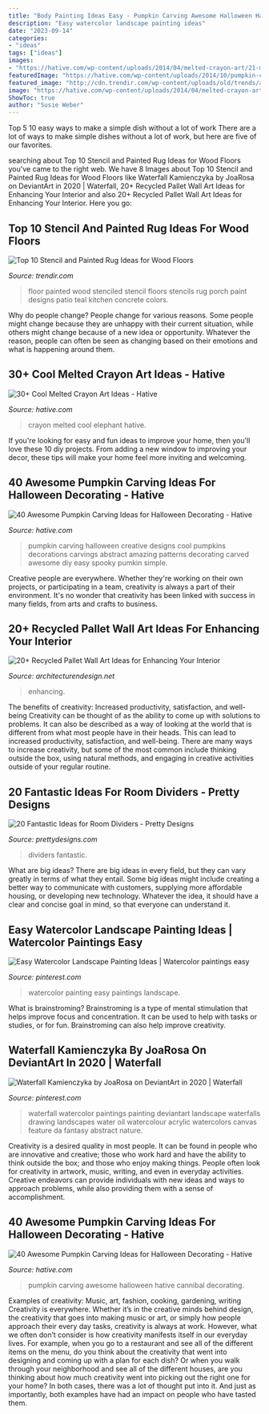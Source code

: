 ```yaml
---
title: "Body Painting Ideas Easy - Pumpkin Carving Awesome Halloween Hative Cannibal Decorating"
description: "Easy watercolor landscape painting ideas"
date: "2023-09-14"
categories:
- "ideas"
tags: ["ideas"]
images:
- "https://hative.com/wp-content/uploads/2014/04/melted-crayon-art/21-melted-crayon-elephant.jpg"
featuredImage: "https://hative.com/wp-content/uploads/2014/10/pumpkin-carving-ideas/19-abstract-pumpkin.jpg"
featured_image: "http://cdn.trendir.com/wp-content/uploads/old/trends/assets_c/2015/08/stenciled-floor-living-room-white-on-blue-thumb-autox839-55625.jpg"
image: "https://hative.com/wp-content/uploads/2014/04/melted-crayon-art/21-melted-crayon-elephant.jpg"
ShowToc: true
author: "Susie Weber"
---
```



Top 5 10 easy ways to make a simple dish without a lot of work
There are a lot of ways to make simple dishes without a lot of work, but here are five of our favorites.

	

		
searching about Top 10 Stencil and Painted Rug Ideas for Wood Floors you've came to the right web. We have 8 Images about Top 10 Stencil and Painted Rug Ideas for Wood Floors like Waterfall Kamienczyka by JoaRosa on DeviantArt in 2020 | Waterfall, 20+ Recycled Pallet Wall Art Ideas for Enhancing Your Interior and also 20+ Recycled Pallet Wall Art Ideas for Enhancing Your Interior. Here you go:
		
    
## Top 10 Stencil And Painted Rug Ideas For Wood Floors

<img loading=lazy src="http://cdn.trendir.com/wp-content/uploads/old/trends/assets_c/2015/08/stenciled-floor-living-room-white-on-blue-thumb-autox839-55625.jpg" onerror="this.onerror=null;this.src='https://tse3.mm.bing.net/th?id=OIP.C8AvnR__AjJ70c4s3fwgeAHaJ4&amp;pid=15.1';" alt="Top 10 Stencil and Painted Rug Ideas for Wood Floors">

_Source: trendir.com_

>floor painted wood stenciled stencil floors stencils rug porch paint designs patio teal kitchen concrete colors. 

	

Why do people change?
People change for various reasons. Some people might change because they are unhappy with their current situation, while others might change because of a new idea or opportunity. Whatever the reason, people can often be seen as changing based on their emotions and what is happening around them.

    
## 30+ Cool Melted Crayon Art Ideas - Hative

<img loading=lazy src="https://hative.com/wp-content/uploads/2014/04/melted-crayon-art/21-melted-crayon-elephant.jpg" onerror="this.onerror=null;this.src='https://tse2.mm.bing.net/th?id=OIP.rmCI2l8XCxUpGLYhAp3JCAHaJ4&amp;pid=15.1';" alt="30+ Cool Melted Crayon Art Ideas - Hative">

_Source: hative.com_

>crayon melted cool elephant hative. 

	

If you're looking for easy and fun ideas to improve your home, then you'll love these 10 diy projects. From adding a new window to improving your decor, these tips will make your home feel more inviting and welcoming.

    
## 40 Awesome Pumpkin Carving Ideas For Halloween Decorating - Hative

<img loading=lazy src="https://hative.com/wp-content/uploads/2014/10/pumpkin-carving-ideas/19-abstract-pumpkin.jpg" onerror="this.onerror=null;this.src='https://tse1.mm.bing.net/th?id=OIP.4Qt5VOSelIm1VvZmVvHcnQHaKX&amp;pid=15.1';" alt="40 Awesome Pumpkin Carving Ideas for Halloween Decorating - Hative">

_Source: hative.com_

>pumpkin carving halloween creative designs cool pumpkins decorations carvings abstract amazing patterns decorating carved awesome diy easy spooky pumkin simple. 

	

Creative people are everywhere. Whether they're working on their own projects, or participating in a team, creativity is always a part of their environment. It's no wonder that creativity has been linked with success in many fields, from arts and crafts to business.

    
## 20+ Recycled Pallet Wall Art Ideas For Enhancing Your Interior

<img loading=lazy src="https://cdn.architecturendesign.net/wp-content/uploads/2015/06/AD-Pallet-Wall-Art-20.jpg" onerror="this.onerror=null;this.src='https://tse1.mm.bing.net/th?id=OIP.qmvGSoMFNI_DEIH-u0OUHQHaJ4&amp;pid=15.1';" alt="20+ Recycled Pallet Wall Art Ideas for Enhancing Your Interior">

_Source: architecturendesign.net_

>enhancing. 

	

The benefits of creativity: Increased productivity, satisfaction, and well-being
Creativity can be thought of as the ability to come up with solutions to problems. It can also be described as a way of looking at the world that is different from what most people have in their heads. This can lead to increased productivity, satisfaction, and well-being. There are many ways to increase creativity, but some of the most common include thinking outside the box, using natural methods, and engaging in creative activities outside of your regular routine.

    
## 20 Fantastic Ideas For Room Dividers - Pretty Designs

<img loading=lazy src="https://www.prettydesigns.com/wp-content/uploads/2015/10/Home-Dividers.jpg" onerror="this.onerror=null;this.src='https://tse2.mm.bing.net/th?id=OIP.93_JteOG07ItVQcB7BCi1wHaJ4&amp;pid=15.1';" alt="20 Fantastic Ideas for Room Dividers - Pretty Designs">

_Source: prettydesigns.com_

>dividers fantastic. 

	

What are big ideas?
There are big ideas in every field, but they can vary greatly in terms of what they entail. Some big ideas might include creating a better way to communicate with customers, supplying more affordable housing, or developing new technology. Whatever the idea, it should have a clear and concise goal in mind, so that everyone can understand it.

    
## Easy Watercolor Landscape Painting Ideas | Watercolor Paintings Easy

<img loading=lazy src="https://i.pinimg.com/736x/ac/b4/92/acb4921fe3210b75ebb9b0202b613bd1.jpg" onerror="this.onerror=null;this.src='https://tse2.mm.bing.net/th?id=OIP.pRTCiNRr0nBAzl8wbXfMDAHaLJ&amp;pid=15.1';" alt="Easy Watercolor Landscape Painting Ideas | Watercolor paintings easy">

_Source: pinterest.com_

>watercolor painting easy paintings landscape. 

	

What is brainstroming?
Brainstroming is a type of mental stimulation that helps improve focus and concentration. It can be used to help with tasks or studies, or for fun. Brainstroming can also help improve creativity.

    
## Waterfall Kamienczyka By JoaRosa On DeviantArt In 2020 | Waterfall

<img loading=lazy src="https://i.pinimg.com/736x/d4/c2/4f/d4c24ff67bce7cb526306bc01fd0758f.jpg" onerror="this.onerror=null;this.src='https://tse4.mm.bing.net/th?id=OIP.u1UWuS52IVHOYUascsbYMQHaKd&amp;pid=15.1';" alt="Waterfall Kamienczyka by JoaRosa on DeviantArt in 2020 | Waterfall">

_Source: pinterest.com_

>waterfall watercolor paintings painting deviantart landscape waterfalls drawing landscapes water oil watercolour acrylic watercolors canvas feature da fantasy abstract nature. 

	

Creativity is a desired quality in most people. It can be found in people who are innovative and creative; those who work hard and have the ability to think outside the box; and those who enjoy making things. People often look for creativity in artwork, music, writing, and even in everyday activities. Creative endeavors can provide individuals with new ideas and ways to approach problems, while also providing them with a sense of accomplishment.

    
## 40 Awesome Pumpkin Carving Ideas For Halloween Decorating - Hative

<img loading=lazy src="https://hative.com/wp-content/uploads/2014/10/pumpkin-carving-ideas/17-cannibal-cute-pumpkin.jpg" onerror="this.onerror=null;this.src='https://tse4.mm.bing.net/th?id=OIP.1evxGPVTYqoyC9hVnjMG-wHaIh&amp;pid=15.1';" alt="40 Awesome Pumpkin Carving Ideas for Halloween Decorating - Hative">

_Source: hative.com_

>pumpkin carving awesome halloween hative cannibal decorating. 

	

Examples of creativity: Music, art, fashion, cooking, gardening, writing
Creativity is everywhere. Whether it’s in the creative minds behind design, the creativity that goes into making music or art, or simply how people approach their every day tasks, creativity is always at work. However, what we often don’t consider is how creativity manifests itself in our everyday lives. For example, when you go to a restaurant and see all of the different items on the menu, do you think about the creativity that went into designing and coming up with a plan for each dish? Or when you walk through your neighborhood and see all of the different houses, are you thinking about how much creativity went into picking out the right one for your home? In both cases, there was a lot of thought put into it. And just as importantly, both examples have had an impact on people who have tasted them.

